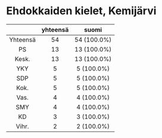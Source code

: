 # Ehdokkaiden kielet, Kemijärvi

| |yhteensä|suomi|
|:---:|:---:|:---:|
|Yhteensä|54|54 (100.0%)|
|PS|13|13 (100.0%)|
|Kesk.|13|13 (100.0%)|
|YKY|5|5 (100.0%)|
|SDP|5|5 (100.0%)|
|Kok.|5|5 (100.0%)|
|Vas.|4|4 (100.0%)|
|SMY|4|4 (100.0%)|
|KD|3|3 (100.0%)|
|Vihr.|2|2 (100.0%)|

